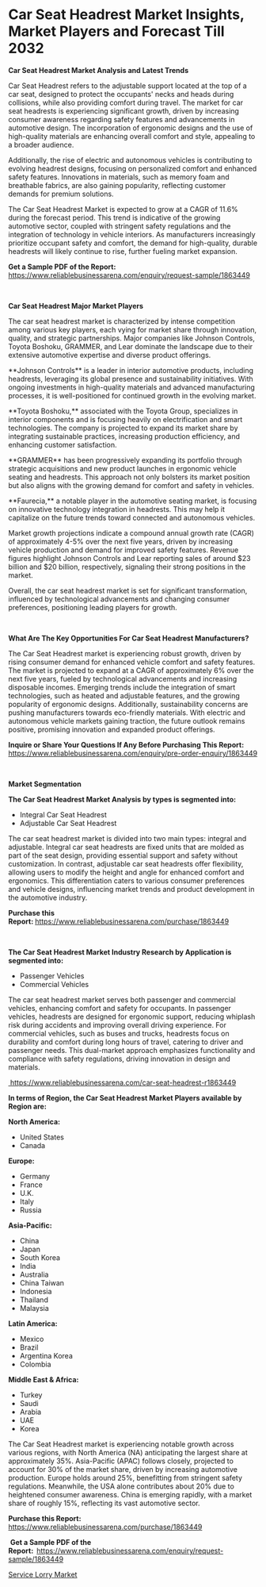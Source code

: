 <p><h1>Car Seat Headrest Market Insights, Market Players and Forecast Till 2032</h1></p><p><strong>Car Seat Headrest Market Analysis and Latest Trends</strong></p>
<p><p>Car Seat Headrest refers to the adjustable support located at the top of a car seat, designed to protect the occupants' necks and heads during collisions, while also providing comfort during travel. The market for car seat headrests is experiencing significant growth, driven by increasing consumer awareness regarding safety features and advancements in automotive design. The incorporation of ergonomic designs and the use of high-quality materials are enhancing overall comfort and style, appealing to a broader audience.</p><p>Additionally, the rise of electric and autonomous vehicles is contributing to evolving headrest designs, focusing on personalized comfort and enhanced safety features. Innovations in materials, such as memory foam and breathable fabrics, are also gaining popularity, reflecting customer demands for premium solutions.</p><p>The Car Seat Headrest Market is expected to grow at a CAGR of 11.6% during the forecast period. This trend is indicative of the growing automotive sector, coupled with stringent safety regulations and the integration of technology in vehicle interiors. As manufacturers increasingly prioritize occupant safety and comfort, the demand for high-quality, durable headrests will likely continue to rise, further fueling market expansion.</p></p>
<p><strong>Get a Sample PDF of the Report:&nbsp;</strong> <a href="https://www.reliablebusinessarena.com/enquiry/request-sample/1863449?utm_campaign=3526&utm_medium=2&utm_source=Github&utm_content=ia&utm_term=30032025&utm_id=car-seat-headrest">https://www.reliablebusinessarena.com/enquiry/request-sample/1863449</a></p>
<p>&nbsp;</p>
<p><strong>Car Seat Headrest Major Market Players</strong></p>
<p><p>The car seat headrest market is characterized by intense competition among various key players, each vying for market share through innovation, quality, and strategic partnerships. Major companies like Johnson Controls, Toyota Boshoku, GRAMMER, and Lear dominate the landscape due to their extensive automotive expertise and diverse product offerings.</p><p>**Johnson Controls** is a leader in interior automotive products, including headrests, leveraging its global presence and sustainability initiatives. With ongoing investments in high-quality materials and advanced manufacturing processes, it is well-positioned for continued growth in the evolving market.</p><p>**Toyota Boshoku,** associated with the Toyota Group, specializes in interior components and is focusing heavily on electrification and smart technologies. The company is projected to expand its market share by integrating sustainable practices, increasing production efficiency, and enhancing customer satisfaction.</p><p>**GRAMMER** has been progressively expanding its portfolio through strategic acquisitions and new product launches in ergonomic vehicle seating and headrests. This approach not only bolsters its market position but also aligns with the growing demand for comfort and safety in vehicles.</p><p>**Faurecia,** a notable player in the automotive seating market, is focusing on innovative technology integration in headrests. This may help it capitalize on the future trends toward connected and autonomous vehicles. </p><p>Market growth projections indicate a compound annual growth rate (CAGR) of approximately 4-5% over the next five years, driven by increasing vehicle production and demand for improved safety features. Revenue figures highlight Johnson Controls and Lear reporting sales of around $23 billion and $20 billion, respectively, signaling their strong positions in the market. </p><p>Overall, the car seat headrest market is set for significant transformation, influenced by technological advancements and changing consumer preferences, positioning leading players for growth.</p></p>
<p>&nbsp;</p>
<p><strong>What Are The Key Opportunities For Car Seat Headrest Manufacturers?</strong></p>
<p><p>The Car Seat Headrest market is experiencing robust growth, driven by rising consumer demand for enhanced vehicle comfort and safety features. The market is projected to expand at a CAGR of approximately 6% over the next five years, fueled by technological advancements and increasing disposable incomes. Emerging trends include the integration of smart technologies, such as heated and adjustable features, and the growing popularity of ergonomic designs. Additionally, sustainability concerns are pushing manufacturers towards eco-friendly materials. With electric and autonomous vehicle markets gaining traction, the future outlook remains positive, promising innovation and expanded product offerings.</p></p>
<p><strong>Inquire or Share Your Questions If Any Before Purchasing This Report:</strong> <a href="https://www.reliablebusinessarena.com/enquiry/pre-order-enquiry/1863449?utm_campaign=3526&utm_medium=2&utm_source=Github&utm_content=ia&utm_term=30032025&utm_id=car-seat-headrest">https://www.reliablebusinessarena.com/enquiry/pre-order-enquiry/1863449</a></p>
<p>&nbsp;</p>
<p><strong>Market Segmentation</strong></p>
<p><strong>The Car Seat Headrest Market Analysis by types is segmented into:</strong></p>
<p><ul><li>Integral Car Seat Headrest</li><li>Adjustable Car Seat Headrest</li></ul></p>
<p><p>The car seat headrest market is divided into two main types: integral and adjustable. Integral car seat headrests are fixed units that are molded as part of the seat design, providing essential support and safety without customization. In contrast, adjustable car seat headrests offer flexibility, allowing users to modify the height and angle for enhanced comfort and ergonomics. This differentiation caters to various consumer preferences and vehicle designs, influencing market trends and product development in the automotive industry.</p></p>
<p><strong>Purchase this Report:&nbsp;</strong><a href="https://www.reliablebusinessarena.com/purchase/1863449?utm_campaign=3526&utm_medium=2&utm_source=Github&utm_content=ia&utm_term=30032025&utm_id=car-seat-headrest">https://www.reliablebusinessarena.com/purchase/1863449</a></p>
<p>&nbsp;</p>
<p><strong>The Car Seat Headrest Market Industry Research by Application is segmented into:</strong></p>
<p><ul><li>Passenger Vehicles</li><li>Commercial Vehicles</li></ul></p>
<p><p>The car seat headrest market serves both passenger and commercial vehicles, enhancing comfort and safety for occupants. In passenger vehicles, headrests are designed for ergonomic support, reducing whiplash risk during accidents and improving overall driving experience. For commercial vehicles, such as buses and trucks, headrests focus on durability and comfort during long hours of travel, catering to driver and passenger needs. This dual-market approach emphasizes functionality and compliance with safety regulations, driving innovation in design and materials.</p></p>
<p><a href="https://www.reliablebusinessarena.com/car-seat-headrest-r1863449?utm_campaign=3526&utm_medium=2&utm_source=Github&utm_content=ia&utm_term=30032025&utm_id=car-seat-headrest">&nbsp;https://www.reliablebusinessarena.com/car-seat-headrest-r1863449</a></p>
<p><strong>In terms of Region, the Car Seat Headrest Market Players available by Region are:</strong></p>
<p>
    <p> <strong> North America: </strong>
        <ul>
            <li>United States</li>
            <li>Canada</li>
        </ul>
        </p> 
    <p> <strong> Europe: </strong>
        <ul>
            <li>Germany</li>
            <li>France</li>
            <li>U.K.</li>
            <li>Italy</li>
            <li>Russia</li>
        </ul>
        </p> 
    <p> <strong> Asia-Pacific: </strong>
        <ul>
            <li>China</li>
            <li>Japan</li>
            <li>South Korea</li>
            <li>India</li>
            <li>Australia</li>
            <li>China Taiwan</li>
            <li>Indonesia</li>
            <li>Thailand</li>
            <li>Malaysia</li>
        </ul>
        </p> 
    <p> <strong> Latin America: </strong>
        <ul>
            <li>Mexico</li>
            <li>Brazil</li>
            <li>Argentina Korea</li>
            <li>Colombia</li>
        </ul>
        </p> 
    <p> <strong> Middle East & Africa: </strong>
        <ul>
            <li>Turkey</li>
            <li>Saudi</li>
            <li>Arabia</li>
            <li>UAE</li>
            <li>Korea</li>
        </ul>
    </p>
    </p>
<p><p>The Car Seat Headrest market is experiencing notable growth across various regions, with North America (NA) anticipating the largest share at approximately 35%. Asia-Pacific (APAC) follows closely, projected to account for 30% of the market share, driven by increasing automotive production. Europe holds around 25%, benefitting from stringent safety regulations. Meanwhile, the USA alone contributes about 20% due to heightened consumer awareness. China is emerging rapidly, with a market share of roughly 15%, reflecting its vast automotive sector.</p></p>
<p><strong>Purchase this Report: </strong><a href="https://www.reliablebusinessarena.com/purchase/1863449?utm_campaign=3526&utm_medium=2&utm_source=Github&utm_content=ia&utm_term=30032025&utm_id=car-seat-headrest">https://www.reliablebusinessarena.com/purchase/1863449</a></p>
<p>&nbsp;<strong>Get a Sample PDF of the Report:&nbsp;&nbsp;</strong><a href="https://www.reliablebusinessarena.com/enquiry/request-sample/1863449?utm_campaign=3526&utm_medium=2&utm_source=Github&utm_content=ia&utm_term=30032025&utm_id=car-seat-headrest">https://www.reliablebusinessarena.com/enquiry/request-sample/1863449</a></p>
<p><strong></strong></p>
<p><p><a href="https://github.com/rreynagjysma65/Market-Research-Report-List-1/blob/main/service-lorry-market.md?utm_campaign=3526&utm_medium=2&utm_source=Github&utm_content=ia&utm_term=30032025&utm_id=car-seat-headrest">Service Lorry Market</a></p></p>